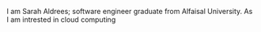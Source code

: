 I am Sarah Aldrees; software engineer graduate from Alfaisal University. As I am intrested in cloud computing
